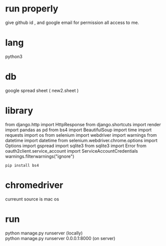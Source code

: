# run properly 
give github id , and google email for permission all access to me.

# lang
python3

# db 
google spread sheet ( new2.sheet )

# library
from django.http import HttpResponse
from django.shortcuts import render
import pandas as pd
from bs4 import BeautifulSoup
import time
import requests
import os
from selenium import webdriver
import warnings
from datetime import datetime
from selenium.webdriver.chrome.options import Options
import gspread
import sqlite3
from sqlite3 import Error
from oauth2client.service_account import ServiceAccountCredentials
warnings.filterwarnings("ignore")

```
pip install bs4
```

# chromedriver
curreunt source is mac os

# run
python manage.py runserver (locally) <br>
python manage.py runserver 0.0.0.1:8000 (on server)

